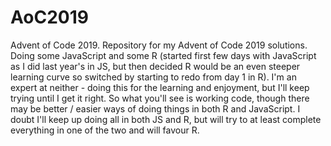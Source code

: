 # AoC2019
Advent of Code 2019. 
Repository for my Advent of Code 2019 solutions. Doing some JavaScript and some R (started first few days with JavaScript as I did last year's in JS, but then decided R would be an even steeper learning curve so switched by starting to redo from day 1 in R). I'm an expert at neither - doing this for the learning and enjoyment, but I'll keep trying until I get it right. So what you'll see is working code, though there may be better / easier ways of doing things in both R and JavaScript. I doubt I'll keep up doing all in both JS and R, but will try to at least complete everything in one of the two and will favour R.
